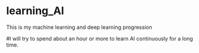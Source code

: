 # learning_AI
This is my machine learning and deep learning progression

#I will try to spend about an hour or more to learn AI continuously for a long time.
